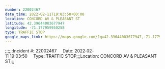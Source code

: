 ```yaml
---
number: 22002467
date_time: 2022-02-11T19:03:50+00:00
location: CONCORD AV & PLEASANT ST
latitude: 42.39644003677947
longitude: -71.177959950258
type: TRAFFIC STOP
google_maps_link: https://maps.google.com/?q=42.39644003677947,-71.177959950258
---
```


;;;;;;Incident #: 22002467     Date: 2022‐02‐11 19:03:50     Type: TRAFFIC STOP;;;Location: CONCORD AV & PLEASANT ST;;;
